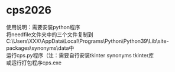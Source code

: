 # cps2026
使用说明：需要安装python程序  
将needfile文件夹中的三个文件复制到C:\Users\XXX\AppData\Local\Programs\Python\Python39\Lib\site-packages\synonyms\data中  
运行cps.py程序（注：需要自行安装tkinter synonyms tkinter库  
或运行打包程序cps.exe  
